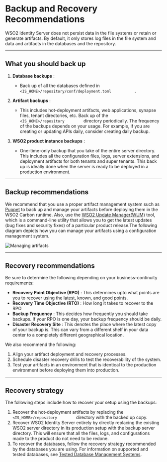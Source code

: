 # Backup and Recovery Recommendations

WSO2 Identity Server does not persist data in the file systems or retain or
generate artifacts. By default, it only stores log files in the file
system and data and artifacts in the databases and the repository.

---

## What you should back up

1.  **Database backups** :
    -   Back up of all the databases defined in
        `            <IS_HOME>/repository/conf/deployment.toml           `
        .

2.  **Artifact backups** :

    - This includes hot-deployment artifacts, web applications, synapse
    files, tenant directories, etc. Back up of the
    `          <IS_HOME>/repository         ` directory
    periodically. The frequency of the backups depends on your usage.
    For example, if you are creating or updating APIs daily, consider creating
    daily backup.

3.  **WSO2 product instance backups** :

    -  One-time-only backup that you take of the entire server directory.
    This includes all the configuration files, logs, server extensions,
    and deployment artifacts for both tenants and super tenants. This
    back up is ideally done when the server is ready to be deployed in a
    production environment.

---

## Backup recommendations

We recommend that you use a proper artifact management system such as [Puppet](https://puppet.com/) to back up and manage your artifacts
before deploying them in the WSO2 Carbon runtime. Also, use the [WSO2 Update Manager(WUM)]({{base_path}}/deploy/get-started/get-wso2-updates)
tool, which is a command-line utility that allows you to get the latest
updates (bug fixes and security fixes) of a particular product
release.The following diagram depicts how you can manage your artifacts using a configuration management system.

![Managing artifacts]({{base_path}}/assets/img/deploy/puppet.png)

---

## Recovery recommendations

Be sure to determine the following depending on your business-continuity
requirements:

-   **Recovery Point Objective (RPO)** : This determines upto what points are you to
    recover using the latest, known, and good points.
-   **Recovery Time Objective (RTO)** : How long it takes to recover
    to the RPO
-   **Backup Frequency** : This decides how frequently you should take backups. If
    your RPO is one day, your backup frequency should be daily.
-   **Disaster Recovery Site** : This denotes the place where the latest copy of your
    backup is. This can vary from a different shelf in your data center to
    a completely different geographical location.

We also recommend the following:

1.  Align your artifact deployment and recovery processes.
2.  Schedule disaster recovery drills to test the recoverability of the
    system.
3.  Test your artifacts in an environment that is identical to the
    production environment before deploying them into production.

---

## Recovery strategy

The following steps include how to recover your setup using the backups:

1.  Recover the hot-deployment artifacts by replacing the
    `          <IS_HOME>/repository         ` directory with the
    backed up copy.
2.  Recover WSO2 Identity Server entirely by directly replacing the existing
    WSO2 server directory in its production setup with the backup server
    directory. This will ensure that all the files, logs, and
    configurations made to the product do not need to be redone.
3.  To recover the databases, follow the recovery strategy recommended
    by the databases you are using. For information on supported and
    tested databases, see [Tested Database Management
    Systems]({{base_path}}/deploy/environment-compatibility/#tested-dbmss).


